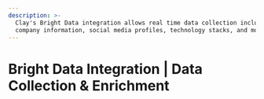 ```yaml
---
description: >-
  Clay's Bright Data integration allows real time data collection including
  company information, social media profiles, technology stacks, and more.
---
```


# Bright Data Integration | Data Collection & Enrichment

